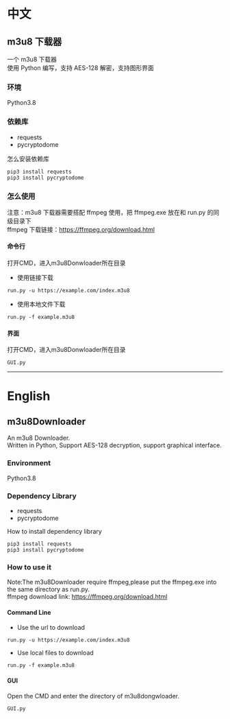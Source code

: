 # 中文

## m3u8 下载器

一个 m3u8 下载器  
使用 Python 编写，支持 AES-128 解密，支持图形界面

### 环境  
Python3.8  

### 依赖库  
+ requests  
+ pycryptodome  
  
怎么安装依赖库
```
pip3 install requests
pip3 install pycryptodome
```

### 怎么使用

注意：m3u8 下载器需要搭配 ffmpeg 使用，把 ffmpeg.exe 放在和 run.py 的同级目录下  
ffmpeg 下载链接：https://ffmpeg.org/download.html

#### 命令行
打开CMD，进入m3u8Donwloader所在目录  
+ 使用链接下载  
```
run.py -u https://example.com/index.m3u8
```

+ 使用本地文件下载  
```
run.py -f example.m3u8
```
  
#### 界面  
打开CMD，进入m3u8Donwloader所在目录  
```
GUI.py
```
  
---
  
# English

## m3u8Downloader

An m3u8 Downloader.  
Written in Python, Support AES-128 decryption, support graphical interface.


### Environment  
Python3.8  

### Dependency Library  
+ requests  
+ pycryptodome  
  
How to install dependency library  
```
pip3 install requests
pip3 install pycryptodome
```

### How to use it

Note:The m3u8Downloader require ffmpeg,please put the ffmpeg.exe into the same directory as run.py.  
ffmpeg download link: https://ffmpeg.org/download.html  

#### Command Line  
+ Use the url to download  
```
run.py -u https://example.com/index.m3u8
```

+ Use local files to download  
```
run.py -f example.m3u8
```

#### GUI  
Open the CMD and enter the directory of m3u8dongwloader.  
```
GUI.py
```
